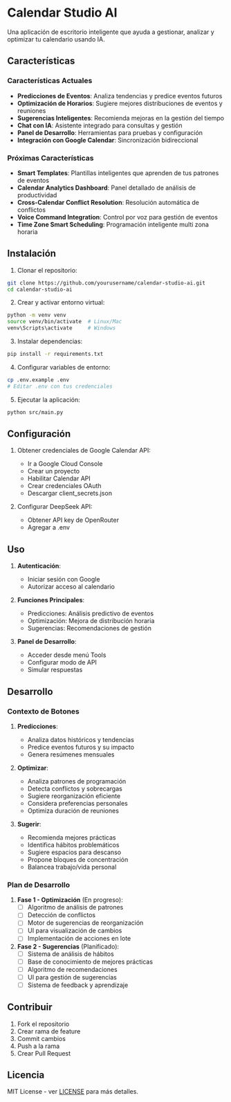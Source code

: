 # Calendar Studio AI

Una aplicación de escritorio inteligente que ayuda a gestionar, analizar y optimizar tu calendario usando IA.

## Características

### Características Actuales
- **Predicciones de Eventos**: Analiza tendencias y predice eventos futuros
- **Optimización de Horarios**: Sugiere mejores distribuciones de eventos y reuniones
- **Sugerencias Inteligentes**: Recomienda mejoras en la gestión del tiempo
- **Chat con IA**: Asistente integrado para consultas y gestión
- **Panel de Desarrollo**: Herramientas para pruebas y configuración
- **Integración con Google Calendar**: Sincronización bidireccional

### Próximas Características
- **Smart Templates**: Plantillas inteligentes que aprenden de tus patrones de eventos
- **Calendar Analytics Dashboard**: Panel detallado de análisis de productividad
- **Cross-Calendar Conflict Resolution**: Resolución automática de conflictos
- **Voice Command Integration**: Control por voz para gestión de eventos
- **Time Zone Smart Scheduling**: Programación inteligente multi zona horaria

## Instalación

1. Clonar el repositorio:
```bash
git clone https://github.com/yourusername/calendar-studio-ai.git
cd calendar-studio-ai
```

2. Crear y activar entorno virtual:
```bash
python -m venv venv
source venv/bin/activate  # Linux/Mac
venv\Scripts\activate     # Windows
```

3. Instalar dependencias:
```bash
pip install -r requirements.txt
```

4. Configurar variables de entorno:
```bash
cp .env.example .env
# Editar .env con tus credenciales
```

5. Ejecutar la aplicación:
```bash
python src/main.py
```

## Configuración

1. Obtener credenciales de Google Calendar API:
   - Ir a Google Cloud Console
   - Crear un proyecto
   - Habilitar Calendar API
   - Crear credenciales OAuth
   - Descargar client_secrets.json

2. Configurar DeepSeek API:
   - Obtener API key de OpenRouter
   - Agregar a .env

## Uso

1. **Autenticación**:
   - Iniciar sesión con Google
   - Autorizar acceso al calendario

2. **Funciones Principales**:
   - Predicciones: Análisis predictivo de eventos
   - Optimización: Mejora de distribución horaria
   - Sugerencias: Recomendaciones de gestión

3. **Panel de Desarrollo**:
   - Acceder desde menú Tools
   - Configurar modo de API
   - Simular respuestas

## Desarrollo

### Contexto de Botones

1. **Predicciones**:
   - Analiza datos históricos y tendencias
   - Predice eventos futuros y su impacto
   - Genera resúmenes mensuales

2. **Optimizar**:
   - Analiza patrones de programación
   - Detecta conflictos y sobrecargas
   - Sugiere reorganización eficiente
   - Considera preferencias personales
   - Optimiza duración de reuniones

3. **Sugerir**:
   - Recomienda mejores prácticas
   - Identifica hábitos problemáticos
   - Sugiere espacios para descanso
   - Propone bloques de concentración
   - Balancea trabajo/vida personal

### Plan de Desarrollo

1. **Fase 1 - Optimización** (En progreso):
   - [ ] Algoritmo de análisis de patrones
   - [ ] Detección de conflictos
   - [ ] Motor de sugerencias de reorganización
   - [ ] UI para visualización de cambios
   - [ ] Implementación de acciones en lote

2. **Fase 2 - Sugerencias** (Planificado):
   - [ ] Sistema de análisis de hábitos
   - [ ] Base de conocimiento de mejores prácticas
   - [ ] Algoritmo de recomendaciones
   - [ ] UI para gestión de sugerencias
   - [ ] Sistema de feedback y aprendizaje

## Contribuir

1. Fork el repositorio
2. Crear rama de feature
3. Commit cambios
4. Push a la rama
5. Crear Pull Request

## Licencia

MIT License - ver [LICENSE](LICENSE) para más detalles. 